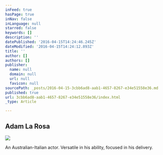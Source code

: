 ```yaml
---
inFeed: true
hasPage: true
inNav: false
inLanguage: null
starred: false
keywords: []
description: ''
datePublished: '2016-04-15T14:24:46.245Z'
dateModified: '2016-04-15T14:24:12.893Z'
title: ''
author: []
authors: []
publisher:
  name: null
  domain: null
  url: null
  favicon: null
sourcePath: _posts/2016-04-15-3cbb6ad8-aab1-4657-8267-e34e51558e36.md
published: true
url: 3cbb6ad8-aab1-4657-8267-e34e51558e36/index.html
_type: Article

---
```

## Adam La Rosa
![](https://the-grid-user-content.s3-us-west-2.amazonaws.com/aa769a3e-2d4a-4bbb-b8ad-f37cb6829b30.jpg)

An Australian-Italian actor. Versatile in his ability, focused in his delivery.